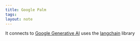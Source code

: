 ```yaml
---
title: Google Palm
tags: 
layout: note
---
```

It connects to [Google Generative AI](https://cloud.google.com/ai/generative-ai?hl=en)
uses the [langchain](https://github.com/langchain-ai/langchain) library